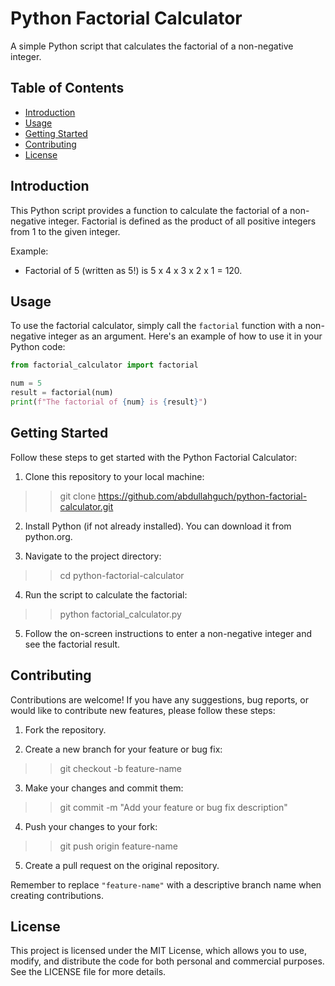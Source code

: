 # Python Factorial Calculator

A simple Python script that calculates the factorial of a non-negative integer.

## Table of Contents
- [Introduction](#introduction)
- [Usage](#usage)
- [Getting Started](#getting-started)
- [Contributing](#contributing)
- [License](#license)

## Introduction

This Python script provides a function to calculate the factorial of a non-negative integer. Factorial is defined as the product of all positive integers from 1 to the given integer.

Example:
- Factorial of 5 (written as 5!) is 5 x 4 x 3 x 2 x 1 = 120.

## Usage

To use the factorial calculator, simply call the `factorial` function with a non-negative integer as an argument. Here's an example of how to use it in your Python code:

```python
from factorial_calculator import factorial

num = 5
result = factorial(num)
print(f"The factorial of {num} is {result}")

```

## Getting Started

Follow these steps to get started with the Python Factorial Calculator:

1. Clone this repository to your local machine:

>> git clone https://github.com/abdullahguch/python-factorial-calculator.git

2. Install Python (if not already installed). You can download it from python.org.

3. Navigate to the project directory:

>> cd python-factorial-calculator

4. Run the script to calculate the factorial:

>> python factorial_calculator.py

5. Follow the on-screen instructions to enter a non-negative integer and see the factorial result.

## Contributing

Contributions are welcome! If you have any suggestions, bug reports, or would like to contribute new features, please follow these steps:

1. Fork the repository.

2. Create a new branch for your feature or bug fix:

>> git checkout -b feature-name

3. Make your changes and commit them:

>> git commit -m "Add your feature or bug fix description"

4. Push your changes to your fork:

>> git push origin feature-name

5. Create a pull request on the original repository.

Remember to replace `"feature-name"` with a descriptive branch name when creating contributions.

## License

This project is licensed under the MIT License, which allows you to use, modify, and distribute the code for both personal and commercial purposes. See the LICENSE file for more details.